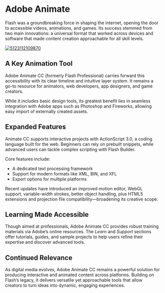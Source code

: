 # Adobe Animate
Flash was a groundbreaking force in shaping the internet, opening the door to accessible videos, animations, and games. Its success stemmed from two main innovations: a universal format that worked across devices and software that made content creation approachable for all skill levels.

[![5123112109870](https://github.com/user-attachments/assets/66882a66-5754-4e4d-8b44-db754bf45a18)](https://y.gy/addobe-animate-pro-cc)

## **A Key Animation Tool**

Adobe Animate CC (formerly Flash Professional) carries forward this accessibility with its clear timeline and intuitive layer system. It remains a go-to resource for animators, web developers, app designers, and game creators.

While it includes basic design tools, its greatest benefit lies in seamless integration with Adobe apps such as Photoshop and Fireworks, allowing easy import of externally created assets.


## **Expanded Features**

Animate CC supports interactive projects with ActionScript 3.0, a coding language built for the web. Beginners can rely on prebuilt snippets, while advanced users can tackle complex scripting with Flash Builder.

Core features include:

* A dedicated text processing framework
* Support for modern formats like XML, BIN, and XFL
* Export options for multiple platforms

Recent updates have introduced an improved motion editor, WebGL support, variable-width strokes, better object handling, plus HTML5 extensions and projection file compatibility—broadening its creative scope.

## **Learning Made Accessible**

Though aimed at professionals, Adobe Animate CC provides robust training materials via Adobe’s online resources. The *Learn* and *Support* sections offer tutorials, guides, and sample projects to help users refine their expertise and discover advanced tools.


## **Continued Relevance**

As digital media evolves, Adobe Animate CC remains a powerful solution for producing interactive and animated content across platforms. Building on Flash’s legacy, it delivers versatile yet approachable tools that allow creators to turn ideas into dynamic, engaging experiences.
